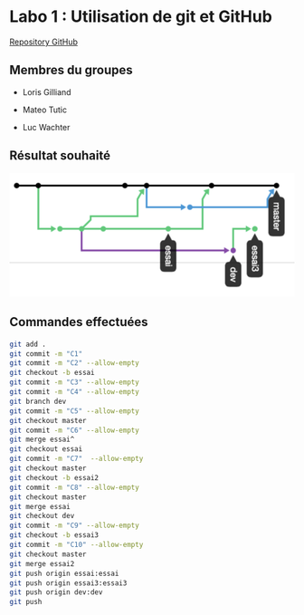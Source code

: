 # Labo 1 : Utilisation de git et GitHub

[Repository GitHub](https://github.com/texx94/GEN-Labo1)

## Membres du groupes
- Loris Gilliand

- Mateo Tutic

- Luc Wachter

## Résultat souhaité

![Graphe résultat](resultGraph.png)

## Commandes effectuées

```bash
git add .
git commit -m "C1"
git commit -m "C2" --allow-empty
git checkout -b essai
git commit -m "C3" --allow-empty
git commit -m "C4" --allow-empty
git branch dev
git commit -m "C5" --allow-empty
git checkout master
git commit -m "C6" --allow-empty
git merge essai^
git checkout essai
git commit -m "C7"  --allow-empty
git checkout master
git checkout -b essai2
git commit -m "C8" --allow-empty
git checkout master
git merge essai
git checkout dev
git commit -m "C9" --allow-empty
git checkout -b essai3
git commit -m "C10" --allow-empty
git checkout master
git merge essai2
git push origin essai:essai
git push origin essai3:essai3
git push origin dev:dev
git push
```

